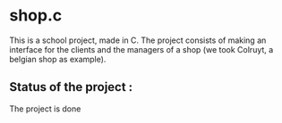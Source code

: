 # shop.c

This is a school project, made in C.
The project consists of making an interface for the clients and the managers of a shop (we took Colruyt, a belgian shop as example).

## Status of the project :

The project is done
